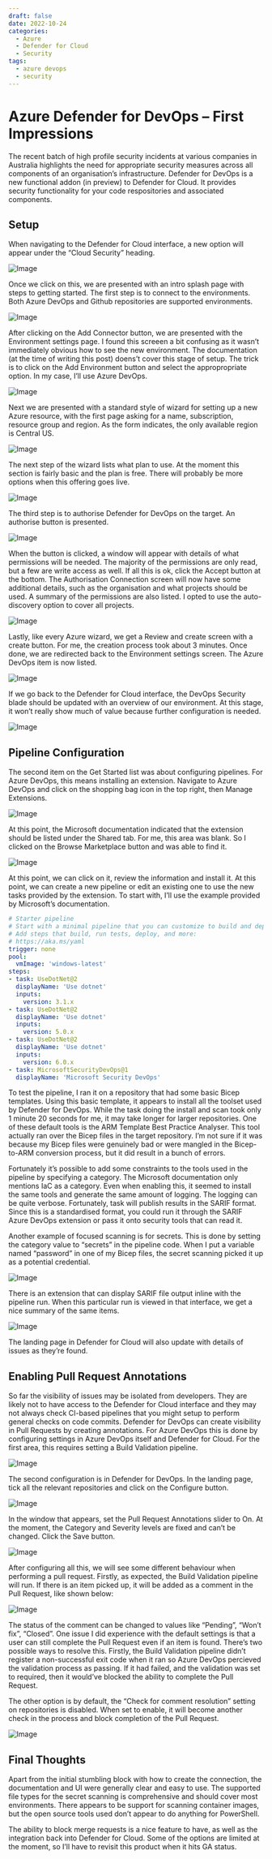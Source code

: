 ```yaml
---
draft: false
date: 2022-10-24
categories:
  - Azure
  - Defender for Cloud
  - Security
tags:
  - azure devops
  - security
---
```


# Azure Defender for DevOps – First Impressions

The recent batch of high profile security incidents at various companies in Australia highlights the need for appropriate security measures across all components of an organisation’s infrastructure. Defender for DevOps is a new functional addon (in preview) to Defender for Cloud. It provides security functionality for your code respositories and associated components.

## Setup
When navigating to the Defender for Cloud interface, a new option will appear under the “Cloud Security” heading.

![Image](../media/2022-10-24-001.png)

Once we click on this, we are presented with an intro splash page with steps to getting started. The first step is to connect to the environments. Both Azure DevOps and Github repositories are supported environments.

<!-- more -->
![Image](../media/2022-10-24-002.png)

After clicking on the Add Connector button, we are presented with the Environment settings page. I found this screeen a bit confusing as it wasn’t immediately obvious how to see the new environment. The documentation (at the time of writing this post) doens’t cover this stage of setup. The trick is to click on the Add Environment button and select the appropropriate option. In my case, I’ll use Azure DevOps.

![Image](../media/2022-10-24-003.png)

Next we are presented with a standard style of wizard for setting up a new Azure resource, with the first page asking for a name, subscription, resource group and region. As the form indicates, the only available region is Central US.

![Image](../media/2022-10-24-004.png)

The next step of the wizard lists what plan to use. At the moment this section is fairly basic and the plan is free. There will probably be more options when this offering goes live.


![Image](../media/2022-10-24-005.png)

The third step is to authorise Defender for DevOps on the target. An authorise button is presented.


![Image](../media/2022-10-24-006.png)

When the button is clicked, a window will appear with details of what permissions will be needed. The majority of the permissions are only read, but a few are write access as well. If all this is ok, click the Accept button at the bottom. The Authorisation Connection screen will now have some additional details, such as the organisation and what projects should be used. A summary of the permissions are also listed. I opted to use the auto-discovery option to cover all projects.


![Image](../media/2022-10-24-007.png)

Lastly, like every Azure wizard, we get a Review and create screen with a create button. For me, the creation process took about 3 minutes. Once done, we are redirected back to the Environment settings screen. The Azure DevOps item is now listed.


![Image](../media/2022-10-24-008.png)

If we go back to the Defender for Cloud interface, the DevOps Security blade should be updated with an overview of our environment. At this stage, it won’t really show much of value because further configuration is needed.


![Image](../media/2022-10-24-009.png)

## Pipeline Configuration
The second item on the Get Started list was about configuring pipelines. For Azure DevOps, this means installing an extension. Navigate to Azure DevOps and click on the shopping bag icon in the top right, then Manage Extensions.


![Image](../media/2022-10-24-010.png)

At this point, the Microsoft documentation indicated that the extension should be listed under the Shared tab. For me, this area was blank. So I clicked on the Browse Marketplace button and was able to find it.

![Image](../media/2022-10-24-011.png)

At this point, we can click on it, review the information and install it. At this point, we can create a new pipeline or edit an existing one to use the new tasks provided by the extension. To start with, I’ll use the example provided by Microsoft’s documentation.
``` yaml
# Starter pipeline
# Start with a minimal pipeline that you can customize to build and deploy your code.
# Add steps that build, run tests, deploy, and more:
# https://aka.ms/yaml
trigger: none
pool:
  vmImage: 'windows-latest'
steps:
- task: UseDotNet@2
  displayName: 'Use dotnet'
  inputs:
    version: 3.1.x
- task: UseDotNet@2
  displayName: 'Use dotnet'
  inputs:
    version: 5.0.x
- task: UseDotNet@2
  displayName: 'Use dotnet'
  inputs:
    version: 6.0.x
- task: MicrosoftSecurityDevOps@1
  displayName: 'Microsoft Security DevOps'
```  
To test the pipeline, I ran it on a repository that had some basic Bicep templates. Using this basic template, it appears to install all the toolset used by Defender for DevOps. While the task doing the install and scan took only 1 minute 20 seconds for me, it may take longer for larger repositories. One of these default tools is the ARM Template Best Practice Analyser. This tool actually ran over the Bicep files in the target repository. I’m not sure if it was because my Bicep files were genuinely bad or were mangled in the Bicep-to-ARM conversion process, but it did result in a bunch of errors.

Fortunately it’s possible to add some constraints to the tools used in the pipeline by specifying a category. The Microsoft documentation only mentions IaC as a category. Even when enabling this, it seemed to install the same tools and generate the same amount of logging. The logging can be quite verbose. Fortunately, task will publish results in the SARIF format. Since this is a standardised format, you could run it through the SARIF Azure DevOps extension or pass it onto security tools that can read it.

Another example of focused scanning is for secrets. This is done by setting the category value to “secrets” in the pipeline code. When I put a variable named “password” in one of my Bicep files, the secret scanning picked it up as a potential credential.


![Image](../media/2022-10-24-012.png)

There is an extension that can display SARIF file output inline with the pipeline run. When this particular run is viewed in that interface, we get a nice summary of the same items.

![Image](../media/2022-10-24-013.png)

The landing page in Defender for Cloud will also update with details of issues as they’re found.



## Enabling Pull Request Annotations
So far the visibility of issues may be isolated from developers. They are likely not to have access to the Defender for Cloud interface and they may not always check CI-based pipelines that you might setup to perform general checks on code commits. Defender for DevOps can create visibility in Pull Requests by creating annotations. For Azure DevOps this is done by configuring settings in Azure DevOps itself and Defender for Cloud. For the first area, this requires setting a Build Validation pipeline.

![Image](../media/2022-10-24-014.png)

The second configuration is in Defender for DevOps. In the landing page, tick all the relevant repositories and click on the Configure button.


![Image](../media/2022-10-24-015.png)

In the window that appears, set the Pull Request Annotations slider to On. At the moment, the Category and Severity levels are fixed and can’t be changed. Click the Save button.

![Image](../media/2022-10-24-016.png)

After configuring all this, we will see some different behaviour when performing a pull request. Firstly, as expected, the Build Validation pipeline will run. If there is an item picked up, it will be added as a comment in the Pull Request, like shown below:

![Image](../media/2022-10-24-017.png)

The status of the comment can be changed to values like “Pending”, “Won’t fix”, “Closed”. One issue I did experience with the default settings is that a user can still complete the Pull Request even if an item is found. There’s two possible ways to resolve this. Firstly, the Build Validation pipeline didn’t register a non-successful exit code when it ran so Azure DevOps percieved the validation process as passing. If it had failed, and the validation was set to required, then it would’ve blocked the ability to complete the Pull Request.

The other option is by default, the “Check for comment resolution” setting on repositories is disabled. When set to enable, it will become another check in the process and block completion of the Pull Request.

![Image](../media/2022-10-24-018.png)

## Final Thoughts
Apart from the initial stumbling block with how to create the connection, the documentation and UI were generally clear and easy to use. The supported file types for the secret scanning is comprehensive and should cover most environments. There appears to be support for scanning container images, but the open source tools used don’t appear to do anything for PowerShell.

The ability to block merge requests is a nice feature to have, as well as the integration back into Defender for Cloud. Some of the options are limited at the moment, so I’ll have to revisit this product when it hits GA status.
